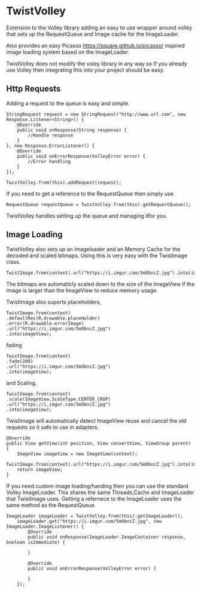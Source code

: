 TwistVolley
===========

Extension to the Volley library adding an easy to use wrapper around volley that sets 
up the RequestQueue and Image cache for the ImageLoader.

Also provides an easy Picasso https://square.github.io/picasso/ inspired image loading
system based on the ImageLoader.

TwistVolley does not modify the voley library in any way so If you already use Volley then integrating this into your project should be easy.

Http Requests
------

Adding a request to the queue is easy and simple.
```
StringRequest request = new StringRequest("http://www.url.com", new Response.Listener<String>() {
    @Override
    public void onResponse(String response) {
        //Handle response
    }
}, new Response.ErrorListener() {
    @Override
    public void onErrorResponse(VolleyError error) {
        //Error handling
    }
});

TwistVolley.from(this).addRequest(request);
```

If you need to get a reference to the RequestQueue then simply use 
```
RequestQueue requestQueue = TwistVolley.from(this).getRequestQueue();
```

TwistVolley handles setting up the queue and managing itfor you.

Image Loading
------

TwistVolley also sets up an Imageloader and an Memory Cache for the decoded and scaled bitmaps. Using this is very easy with the TwistImage class.

```
TwistImage.from(context).url("https://i.imgur.com/5mObncZ.jpg").into(imageView);
```

The bitmaps are automaticly scaled down to the size of the ImageView if the image is larger than the ImageView to reduce memory usage. 

TwistImage also suports placeholders,

```
TwistImage.from(context)
.defaultRes(R.drawable.placeHolder)
.error(R.drawable.errorImage)
.url("https://i.imgur.com/5mObncZ.jpg")
.into(imageView);
```
fading 

```
TwistImage.from(context)
.fade(200)
.url("https://i.imgur.com/5mObncZ.jpg")
.into(imageView);
```
and Scaling.

```
TwistImage.from(context)
.scale(ImageView.ScaleType.CENTER_CROP)
.url("https://i.imgur.com/5mObncZ.jpg")
.into(imageView);
```

TwistImage will automatically detect ImageView reuse and cancel the old requests so it safe to use in adapters.

```
@Override
public View getView(int position, View convertView, ViewGroup parent) {
    ImageView imageView = new ImageView(context);
    TwistImage.from(context).url("https://i.imgur.com/5mObncZ.jpg").into(imageView);
    return imageView;
}
```

If you need custom image loading/handing then you can use the standard Volley ImageLoader. This shares the same Threads,Cache and ImageLoader that TwistImage uses.
Getting a refernece to the ImageLoader uses the same method as the RequestQueue.
```
ImageLoader imageLoader = TwistVolley.from(this).getImageLoader();
    imageLoader.get("https://i.imgur.com/5mObncZ.jpg", new ImageLoader.ImageListener() {
        @Override
        public void onResponse(ImageLoader.ImageContainer response, boolean isImmediate) {
            
        }

        @Override
        public void onErrorResponse(VolleyError error) {

        }
    });
```

